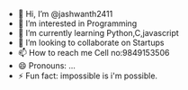 - 👋 Hi, I’m @jashwanth2411
- 👀 I’m interested in Programming
- 🌱 I’m currently learning Python,C,javascript
- 💞️ I’m looking to collaborate on Startups
- 📫 How to reach me Cell no:9849153506
- 😄 Pronouns: ...
- ⚡ Fun fact: impossible is i'm possible.

<!---
jashwanth2411/jashwanth2411 is a ✨ special ✨ repository because its `README.md` (this file) appears on your GitHub profile.
You can click the Preview link to take a look at your changes.
--->
